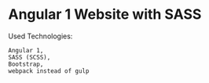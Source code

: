 # Angular 1 Website with SASS

Used Technologies:
```
Angular 1,
SASS (SCSS),
Bootstrap,
webpack instead of gulp
```
